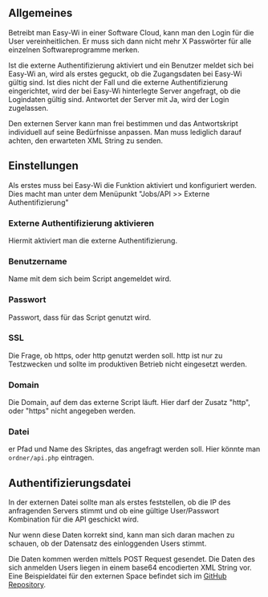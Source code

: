 ## Allgemeines
Betreibt man Easy-Wi in einer Software Cloud, kann man den Login für die User vereinheitlichen. Er muss sich dann nicht mehr X Passwörter für alle einzelnen Softwareprogramme merken.

Ist die externe Authentifizierung aktiviert und ein Benutzer meldet sich bei Easy-Wi an, wird als erstes geguckt, ob die Zugangsdaten bei Easy-Wi gültig sind. Ist dies nicht der Fall und die externe Authentifizierung eingerichtet, wird der bei Easy-Wi hinterlegte Server angefragt, ob die Logindaten gültig sind. Antwortet der Server mit Ja, wird der Login zugelassen.

Den externen Server kann man frei bestimmen und das Antwortskript individuell auf seine Bedürfnisse anpassen. Man muss lediglich darauf achten, den erwarteten XML String zu senden.

## Einstellungen
Als erstes muss bei Easy-Wi die Funktion aktiviert und konfiguriert werden. Dies macht man unter dem Menüpunkt "Jobs/API >> Externe Authentifizierung"

### Externe Authentifizierung aktivieren
Hiermit aktiviert man die externe Authentifizierung.
	
### Benutzername
Name mit dem sich beim Script angemeldet wird.
	
### Passwort
Passwort, dass für das Script genutzt wird.
	
### SSL
Die Frage, ob https, oder http genutzt werden soll. http ist nur zu Testzwecken und sollte im produktiven Betrieb nicht eingesetzt werden.
	
### Domain
Die Domain, auf dem das externe Script läuft. Hier darf der Zusatz "http", oder "https" nicht angegeben werden.
	
### Datei
er Pfad und Name des Skriptes, das angefragt werden soll. Hier könnte man `ordner/api.php` eintragen.

## Authentifizierungsdatei
In der externen Datei sollte man als erstes feststellen, ob die IP des anfragenden Servers stimmt und ob eine gültige User/Passwort Kombination für die API geschickt wird.

Nur wenn diese Daten korrekt sind, kann man sich daran machen zu schauen, ob der Datensatz des einloggenden Users stimmt.

Die Daten kommen werden mittels POST Request gesendet. Die Daten des sich anmelden Users liegen in einem base64 encodierten XML String vor. Eine Beispieldatei für den externen Space befindet sich im [GitHub Repository](https://github.com/easy-wi/developer/blob/master/external/external_auth.php).